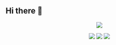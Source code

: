 ## Hi there 👋
<!--header-->
<p align='center'>
    <img src="https://capsule-render.vercel.app/api?type=wave&color=gradient&customColorList=2&fontColor=0F1035&height=180&section=header&text=Hi🖐+ByeongWan's+Github!&fontSize=30"/>
</p>
<!--badge-->
<p align='center'>
    <img src="https://img.shields.io/badge/Gmail-EA4335?style=flat-square&logo=gmail&logoColor=white"/>
    <a href="https://www.instagram.com/byyung_w/"><img src="https://img.shields.io/badge/Instagram-FF0069?style=flat-square&logo=instagram&logoColor=white"/></a>
    <a href="https://devstackingdocs.tistory.com/"><img src="https://img.shields.io/badge/Tech_Blog-000000?style=flat-square&logo=tistory&logoColor=white"/></a>
</p>
<!--
**lactea94/lactea94** is a ✨ _special_ ✨ repository because its `README.md` (this file) appears on your GitHub profile.

Here are some ideas to get you started:

- 🔭 I’m currently working on ...
- 🌱 I’m currently learning ...
- 👯 I’m looking to collaborate on ...
- 🤔 I’m looking for help with ...
- 💬 Ask me about ...
- 📫 How to reach me: ...
- 😄 Pronouns: ...
- ⚡ Fun fact: ...
-->
